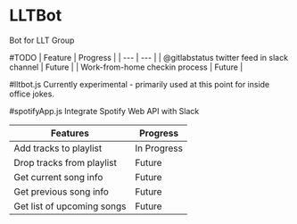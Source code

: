 # LLTBot
Bot for LLT Group

#TODO
| Feature | Progress |
| --- | --- |
| @gitlabstatus twitter feed in slack channel | Future |
| Work-from-home checkin process | Future |

#lltbot.js
Currently experimental - primarily used at this point for inside office jokes.

#spotifyApp.js
Integrate Spotify Web API with Slack

| Features | Progress |
| --- | --- |
| Add tracks to playlist | In Progress |
| Drop tracks from playlist | Future |
| Get current song info | Future |
| Get previous song info | Future |
| Get list of upcoming songs | Future |
